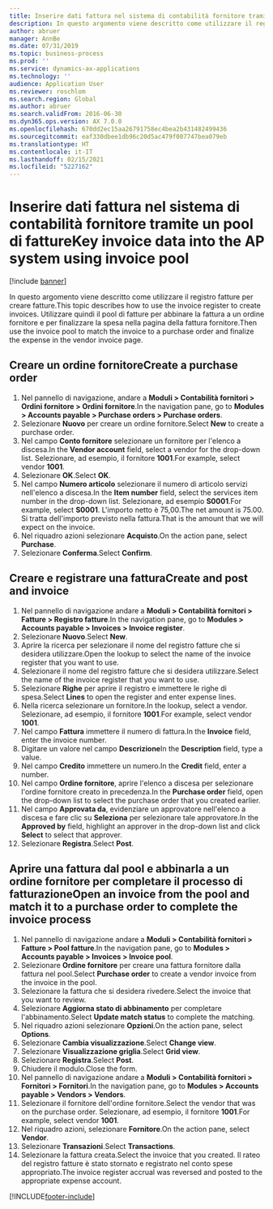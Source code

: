 ```yaml
---
title: Inserire dati fattura nel sistema di contabilità fornitore tramite un pool di fatture
description: In questo argomento viene descritto come utilizzare il registro fatture per creare fatture.
author: abruer
manager: AnnBe
ms.date: 07/31/2019
ms.topic: business-process
ms.prod: ''
ms.service: dynamics-ax-applications
ms.technology: ''
audience: Application User
ms.reviewer: roschlom
ms.search.region: Global
ms.author: abruer
ms.search.validFrom: 2016-06-30
ms.dyn365.ops.version: AX 7.0.0
ms.openlocfilehash: 670dd2ec15aa26791758ec4bea2b431482499436
ms.sourcegitcommit: eaf330dbee1db96c20d5ac479f007747bea079eb
ms.translationtype: HT
ms.contentlocale: it-IT
ms.lasthandoff: 02/15/2021
ms.locfileid: "5227162"
---
```

# <a name="key-invoice-data-into-the-ap-system-using-invoice-pool"></a><span data-ttu-id="98b0c-103">Inserire dati fattura nel sistema di contabilità fornitore tramite un pool di fatture</span><span class="sxs-lookup"><span data-stu-id="98b0c-103">Key invoice data into the AP system using invoice pool</span></span>

[!include [banner](../../includes/banner.md)]

<span data-ttu-id="98b0c-104">In questo argomento viene descritto come utilizzare il registro fatture per creare fatture.</span><span class="sxs-lookup"><span data-stu-id="98b0c-104">This topic describes how to use the invoice register to create invoices.</span></span> <span data-ttu-id="98b0c-105">Utilizzare quindi il pool di fatture per abbinare la fattura a un ordine fornitore e per finalizzare la spesa nella pagina della fattura fornitore.</span><span class="sxs-lookup"><span data-stu-id="98b0c-105">Then use the invoice pool to match the invoice to a purchase order and finalize the expense in the vendor invoice page.</span></span>


## <a name="create-a-purchase-order"></a><span data-ttu-id="98b0c-106">Creare un ordine fornitore</span><span class="sxs-lookup"><span data-stu-id="98b0c-106">Create a purchase order</span></span>
1. <span data-ttu-id="98b0c-107">Nel pannello di navigazione, andare a **Moduli > Contabilità fornitori > Ordini fornitore > Ordini fornitore**.</span><span class="sxs-lookup"><span data-stu-id="98b0c-107">In the navigation pane, go to **Modules > Accounts payable > Purchase orders > Purchase orders**.</span></span>
2. <span data-ttu-id="98b0c-108">Selezionare **Nuovo** per creare un ordine fornitore.</span><span class="sxs-lookup"><span data-stu-id="98b0c-108">Select **New** to create a purchase order.</span></span>
3. <span data-ttu-id="98b0c-109">Nel campo **Conto fornitore** selezionare un fornitore per l'elenco a discesa.</span><span class="sxs-lookup"><span data-stu-id="98b0c-109">In the **Vendor account** field, select a vendor for the drop-down list.</span></span> <span data-ttu-id="98b0c-110">Selezionare, ad esempio, il fornitore **1001**.</span><span class="sxs-lookup"><span data-stu-id="98b0c-110">For example, select vendor **1001**.</span></span>
4. <span data-ttu-id="98b0c-111">Selezionare **OK**.</span><span class="sxs-lookup"><span data-stu-id="98b0c-111">Select **OK**.</span></span>
5. <span data-ttu-id="98b0c-112">Nel campo **Numero articolo** selezionare il numero di articolo servizi nell'elenco a discesa.</span><span class="sxs-lookup"><span data-stu-id="98b0c-112">In the **Item number** field, select the services item number in the drop-down list.</span></span> <span data-ttu-id="98b0c-113">Selezionare, ad esempio **S0001**.</span><span class="sxs-lookup"><span data-stu-id="98b0c-113">For example, select **S0001**.</span></span> <span data-ttu-id="98b0c-114">L'importo netto è 75,00.</span><span class="sxs-lookup"><span data-stu-id="98b0c-114">The net amount is 75.00.</span></span>  <span data-ttu-id="98b0c-115">Si tratta dell'importo previsto nella fattura.</span><span class="sxs-lookup"><span data-stu-id="98b0c-115">That is the amount that we will expect on the invoice.</span></span>  
6. <span data-ttu-id="98b0c-116">Nel riquadro azioni selezionare **Acquisto**.</span><span class="sxs-lookup"><span data-stu-id="98b0c-116">On the action pane, select **Purchase**.</span></span>
7. <span data-ttu-id="98b0c-117">Selezionare **Conferma**.</span><span class="sxs-lookup"><span data-stu-id="98b0c-117">Select **Confirm**.</span></span>

## <a name="create-and-post-and-invoice"></a><span data-ttu-id="98b0c-118">Creare e registrare una fattura</span><span class="sxs-lookup"><span data-stu-id="98b0c-118">Create and post and invoice</span></span>
1. <span data-ttu-id="98b0c-119">Nel pannello di navigazione andare a **Moduli > Contabilità fornitori > Fatture > Registro fatture**.</span><span class="sxs-lookup"><span data-stu-id="98b0c-119">In the navigation pane, go to **Modules > Accounts payable > Invoices > Invoice register**.</span></span>
2. <span data-ttu-id="98b0c-120">Selezionare **Nuovo**.</span><span class="sxs-lookup"><span data-stu-id="98b0c-120">Select **New**.</span></span>
3. <span data-ttu-id="98b0c-121">Aprire la ricerca per selezionare il nome del registro fatture che si desidera utilizzare.</span><span class="sxs-lookup"><span data-stu-id="98b0c-121">Open the lookup to select the name of the invoice register that you want to use.</span></span>
4. <span data-ttu-id="98b0c-122">Selezionare il nome del registro fatture che si desidera utilizzare.</span><span class="sxs-lookup"><span data-stu-id="98b0c-122">Select the name of the invoice register that you want to use.</span></span>
5. <span data-ttu-id="98b0c-123">Selezionare **Righe** per aprire il registro e immettere le righe di spesa.</span><span class="sxs-lookup"><span data-stu-id="98b0c-123">Select **Lines** to open the register and enter expense lines.</span></span>
6. <span data-ttu-id="98b0c-124">Nella ricerca selezionare un fornitore.</span><span class="sxs-lookup"><span data-stu-id="98b0c-124">In the lookup, select a vendor.</span></span> <span data-ttu-id="98b0c-125">Selezionare, ad esempio, il fornitore **1001**.</span><span class="sxs-lookup"><span data-stu-id="98b0c-125">For example, select vendor **1001**.</span></span>
7. <span data-ttu-id="98b0c-126">Nel campo **Fattura** immettere il numero di fattura.</span><span class="sxs-lookup"><span data-stu-id="98b0c-126">In the **Invoice** field, enter the invoice number.</span></span>
8. <span data-ttu-id="98b0c-127">Digitare un valore nel campo **Descrizione**</span><span class="sxs-lookup"><span data-stu-id="98b0c-127">In the **Description** field, type a value.</span></span>
9. <span data-ttu-id="98b0c-128">Nel campo **Credito** immettere un numero.</span><span class="sxs-lookup"><span data-stu-id="98b0c-128">In the **Credit** field, enter a number.</span></span>
10. <span data-ttu-id="98b0c-129">Nel campo **Ordine fornitore**, aprire l'elenco a discesa per selezionare l'ordine fornitore creato in precedenza.</span><span class="sxs-lookup"><span data-stu-id="98b0c-129">In the **Purchase order** field, open the drop-down list to select the purchase order that you created earlier.</span></span>
11. <span data-ttu-id="98b0c-130">Nel campo **Approvata da**, evidenziare un approvatore nell'elenco a discesa e fare clic su **Seleziona** per selezionare tale approvatore.</span><span class="sxs-lookup"><span data-stu-id="98b0c-130">In the **Approved by** field, highlight an approver in the drop-down list and click **Select** to select that approver.</span></span>
12. <span data-ttu-id="98b0c-131">Selezionare **Registra**.</span><span class="sxs-lookup"><span data-stu-id="98b0c-131">Select **Post**.</span></span>

## <a name="open-an-invoice-from-the-pool-and-match-it-to-a-purchase-order-to-complete-the-invoice-process"></a><span data-ttu-id="98b0c-132">Aprire una fattura dal pool e abbinarla a un ordine fornitore per completare il processo di fatturazione</span><span class="sxs-lookup"><span data-stu-id="98b0c-132">Open an invoice from the pool and match it to a purchase order to complete the invoice process</span></span>
1. <span data-ttu-id="98b0c-133">Nel pannello di navigazione andare a **Moduli > Contabilità fornitori > Fatture > Pool fatture**.</span><span class="sxs-lookup"><span data-stu-id="98b0c-133">In the navigation pane, go to **Modules > Accounts payable > Invoices > Invoice pool**.</span></span>
2. <span data-ttu-id="98b0c-134">Selezionare **Ordine fornitore** per creare una fattura fornitore dalla fattura nel pool.</span><span class="sxs-lookup"><span data-stu-id="98b0c-134">Select **Purchase order** to create a vendor invoice from the invoice in the pool.</span></span>
3. <span data-ttu-id="98b0c-135">Selezionare la fattura che si desidera rivedere.</span><span class="sxs-lookup"><span data-stu-id="98b0c-135">Select the invoice that you want to review.</span></span>
4. <span data-ttu-id="98b0c-136">Selezionare **Aggiorna stato di abbinamento** per completare l'abbinamento.</span><span class="sxs-lookup"><span data-stu-id="98b0c-136">Select **Update match status** to complete the matching.</span></span>
5. <span data-ttu-id="98b0c-137">Nel riquadro azioni selezionare **Opzioni**.</span><span class="sxs-lookup"><span data-stu-id="98b0c-137">On the action pane, select **Options**.</span></span>
6. <span data-ttu-id="98b0c-138">Selezionare **Cambia visualizzazione**.</span><span class="sxs-lookup"><span data-stu-id="98b0c-138">Select **Change view**.</span></span>
7. <span data-ttu-id="98b0c-139">Selezionare **Visualizzazione griglia**.</span><span class="sxs-lookup"><span data-stu-id="98b0c-139">Select **Grid view**.</span></span>
8. <span data-ttu-id="98b0c-140">Selezionare **Registra**.</span><span class="sxs-lookup"><span data-stu-id="98b0c-140">Select **Post**.</span></span>
9. <span data-ttu-id="98b0c-141">Chiudere il modulo.</span><span class="sxs-lookup"><span data-stu-id="98b0c-141">Close the form.</span></span>
10. <span data-ttu-id="98b0c-142">Nel pannello di navigazione andare a **Moduli > Contabilità fornitori > Fornitori > Fornitori**.</span><span class="sxs-lookup"><span data-stu-id="98b0c-142">In the navigation pane, go to **Modules > Accounts payable > Vendors > Vendors**.</span></span>
11. <span data-ttu-id="98b0c-143">Selezionare il fornitore dell'ordine fornitore.</span><span class="sxs-lookup"><span data-stu-id="98b0c-143">Select the vendor that was on the purchase order.</span></span> <span data-ttu-id="98b0c-144">Selezionare, ad esempio, il fornitore **1001**.</span><span class="sxs-lookup"><span data-stu-id="98b0c-144">For example, select vendor **1001**.</span></span>
12. <span data-ttu-id="98b0c-145">Nel riquadro azioni, selezionare **Fornitore**.</span><span class="sxs-lookup"><span data-stu-id="98b0c-145">On the action pane, select **Vendor**.</span></span>
13. <span data-ttu-id="98b0c-146">Selezionare **Transazioni**.</span><span class="sxs-lookup"><span data-stu-id="98b0c-146">Select **Transactions**.</span></span>
14. <span data-ttu-id="98b0c-147">Selezionare la fattura creata.</span><span class="sxs-lookup"><span data-stu-id="98b0c-147">Select the invoice that you created.</span></span> <span data-ttu-id="98b0c-148">Il rateo del registro fatture è stato stornato e registrato nel conto spese appropriato.</span><span class="sxs-lookup"><span data-stu-id="98b0c-148">The invoice register accrual was reversed and posted to the appropriate expense account.</span></span>  



[!INCLUDE[footer-include](../../../includes/footer-banner.md)]